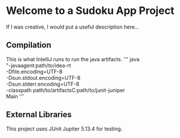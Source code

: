 # Welcome to a Sudoku App Project
If I was creative, I would put a useful description here...

## Compilation
This is what IntelliJ runs to run the java artifacts.
'''
java \
    "-javaagent:path/to/idea-rt \
    -Dfile.encoding=UTF-8 \
    -Dsun.stdout.encoding=UTF-8 \
    -Dsun.stderr.encoding=UTF-8 \
    -classpath path/to/artifactsC:path/to/junit-juniper \
    Main
'''

## External Libraries
This project uses JUnit Jupiter 5.13.4 for testing.
 
